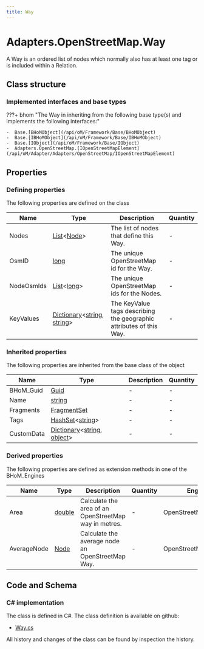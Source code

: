 ```yaml
---
title: Way
---
```


# Adapters.OpenStreetMap.Way

A Way is an ordered list of nodes which normally also has at least one tag or is included within a Relation.

## Class structure

### Implemented interfaces and base types

???+ bhom "The Way in inheriting from the following base type(s) and implements the following interfaces:"

    -  Base.[BHoMObject](/api/oM/Framework/Base/BHoMObject)
    -  Base.[IBHoMObject](/api/oM/Framework/Base/IBHoMObject)
    -  Base.[IObject](/api/oM/Framework/Base/IObject)
    -  Adapters.OpenStreetMap.[IOpenStreetMapElement](/api/oM/Adapter/Adapters/OpenStreetMap/IOpenStreetMapElement)


## Properties



### Defining properties

The following properties are defined on the class

| Name             | Type             | Description      | Quantity         |
|------------------|------------------|------------------|------------------|
| Nodes | [List](https://learn.microsoft.com/en-us/dotnet/api/System.Collections.Generic.List-1?view=netstandard-2.0)&lt;[Node](/api/oM/Adapter/Adapters/OpenStreetMap/Node)&gt; | The list of nodes that define this Way. | - |
| OsmID | [long](https://learn.microsoft.com/en-us/dotnet/api/System.Int64?view=netstandard-2.0) | The unique OpenStreetMap id for the Way. | - |
| NodeOsmIds | [List](https://learn.microsoft.com/en-us/dotnet/api/System.Collections.Generic.List-1?view=netstandard-2.0)&lt;[long](https://learn.microsoft.com/en-us/dotnet/api/System.Int64?view=netstandard-2.0)&gt; | The unique OpenStreetMap ids for the Nodes. | - |
| KeyValues | [Dictionary](https://learn.microsoft.com/en-us/dotnet/api/System.Collections.Generic.Dictionary-2?view=netstandard-2.0)&lt;[string](https://learn.microsoft.com/en-us/dotnet/api/System.String?view=netstandard-2.0), [string](https://learn.microsoft.com/en-us/dotnet/api/System.String?view=netstandard-2.0)&gt; | The KeyValue tags describing the geographic attributes of this Way. | - |


### Inherited properties
The following properties are inherited from the base class of the object

| Name             | Type             | Description      | Quantity         |
|------------------|------------------|------------------|------------------|
| BHoM_Guid | [Guid](https://learn.microsoft.com/en-us/dotnet/api/System.Guid?view=netstandard-2.0) | - | - |
| Name | [string](https://learn.microsoft.com/en-us/dotnet/api/System.String?view=netstandard-2.0) | - | - |
| Fragments | [FragmentSet](/api/oM/Framework/Base/FragmentSet) | - | - |
| Tags | [HashSet](https://learn.microsoft.com/en-us/dotnet/api/System.Collections.Generic.HashSet-1?view=netstandard-2.0)&lt;[string](https://learn.microsoft.com/en-us/dotnet/api/System.String?view=netstandard-2.0)&gt; | - | - |
| CustomData | [Dictionary](https://learn.microsoft.com/en-us/dotnet/api/System.Collections.Generic.Dictionary-2?view=netstandard-2.0)&lt;[string](https://learn.microsoft.com/en-us/dotnet/api/System.String?view=netstandard-2.0), [object](https://learn.microsoft.com/en-us/dotnet/api/System.Object?view=netstandard-2.0)&gt; | - | - |


### Derived properties

The following properties are defined as extension methods in one of the BHoM_Engines

| Name             | Type             | Description      | Quantity         | Engine           |
|------------------|------------------|------------------|------------------|------------------|
| Area | [double](https://learn.microsoft.com/en-us/dotnet/api/System.Double?view=netstandard-2.0) | Calculate the area of an OpenStreetMap way in metres. | - | OpenStreetMap_Engine |
| AverageNode | [Node](/api/oM/Adapter/Adapters/OpenStreetMap/Node) | Calculate the average node an OpenStreetMap Way. | - | OpenStreetMap_Engine |


## Code and Schema

### C# implementation

The class is defined in C#. The class definition is available on github:

- [Way.cs](https://github.com/BHoM/OpenStreetMap_Toolkit/blob/develop/OpenStreetMap_oM/Elements/Way.cs)

All history and changes of the class can be found by inspection the history.
